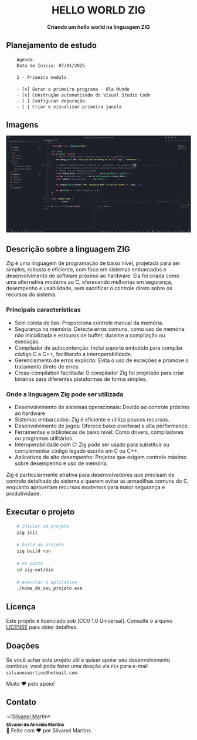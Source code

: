 <h1 align="center">
    HELLO WORLD ZIG
</h1>

<h4 align="center">
    Criando um hello world na linguagem ZIG
</h4>

## Planejamento de estudo

```Plaintext
    Agenda:
    Data de Início: 07/01/2025

    1 - Primeiro modulo
    
    - [x] Gerar o primeiro programa - Ola Mundo
    - [x] Construção automatizada do Visual Studio Code
    - [ ] Configurar depuração
    - [ ] Criar e visualizar primeira janela
```
## Imagens

![Imagem](./print/print.png)

## Descrição sobre a linguagem ZIG

Zig é uma linguagem de programação de baixo nível, projetada para ser simples, robusta e eficiente, com foco em sistemas embarcados e desenvolvimento de software próximo ao hardware. Ela foi criada como uma alternativa moderna ao C, oferecendo melhorias em segurança, desempenho e usabilidade, sem sacrificar o controle direto sobre os recursos do sistema.

### Principais características

- Sem coleta de lixo: Proporciona controle manual da memória.
- Segurança na memória: Detecta erros comuns, como uso de memória não inicializada e estouros de buffer, durante a compilação ou execução.
- Compilador de autocontenção: Inclui suporte embutido para compilar código C e C++, facilitando a interoperabilidade.
- Gerenciamento de erros explícito: Evita o uso de exceções e promove o tratamento direto de erros.
- Cross-compilation facilitada: O compilador Zig foi projetado para criar binários para diferentes plataformas de forma simples.

### Onde a linguagem Zig pode ser utilizada

- Desenvolvimento de sistemas operacionais: Devido ao controle próximo ao hardware.
- Sistemas embarcados: Zig é eficiente e utiliza poucos recursos.
- Desenvolvimento de jogos: Oferece baixo overhead e alta performance.
- Ferramentas e bibliotecas de baixo nível: Como drivers, compiladores ou programas utilitários.
- Interoperabilidade com C: Zig pode ser usado para substituir ou complementar código legado escrito em C ou C++.
- Aplicativos de alto desempenho: Projetos que exigem controle máximo sobre desempenho e uso de memória.

Zig é particularmente atrativa para desenvolvedores que precisam de controle detalhado do sistema e querem evitar as armadilhas comuns do C, enquanto aproveitam recursos modernos para maior segurança e produtividade.

## Executar o projeto

```bash
    # iniciar um projeto
    zig init

    # build do projeto
    zig build run

    # na pasta
    cd zig-out/bin

    # executar o aplicativo
    ./nome_do_seu_projeto.exe
```

## Licença

Este projeto é licenciado sob [CC0 1.0 Universal]. Consulte o arquivo [LICENSE](https://github.com/SilvaneiMartins/curso-zig/blob/master/LICENSE) para obter detalhes.

## Doações

Se você achar este projeto útil e quiser apoiar seu desenvolvimento contínuo, você pode fazer uma doação via `PIX` para e-mail `silvaneimartins@hotmail.com`.

Muito ❤️ pelo apoio!

## Contato

<a href="https://github.com/SilvaneiMartins">
    <img
        style="border-radius:50%"
        src="https://github.com/SilvaneiMartins.png"
        width="100px;"
        alt="Silvanei Martins"
    />
    <br />
    <sub>
        <b>Silvanei de Almeida Martins</b>
    </sub>
</a>
     <a href="https://github.com/SilvaneiMartins" title="Silvanei martins" >
 </a>
<br />
🚀 Feito com ❤️ por Silvanei Martins